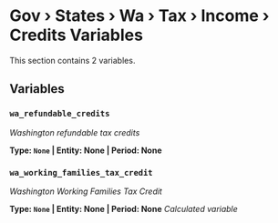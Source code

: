 # Gov › States › Wa › Tax › Income › Credits Variables

This section contains 2 variables.

## Variables

### `wa_refundable_credits`
*Washington refundable tax credits*

**Type: `None` | Entity: None | Period: None**

### `wa_working_families_tax_credit`
*Washington Working Families Tax Credit*

**Type: `None` | Entity: None | Period: None**
*Calculated variable*
